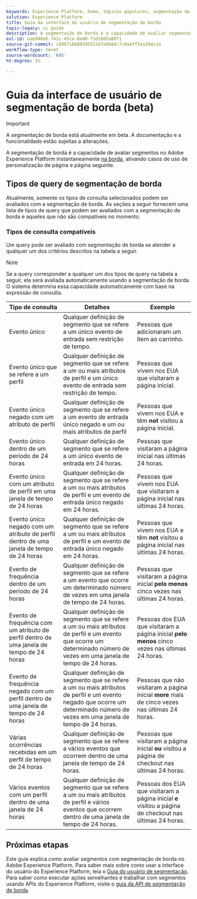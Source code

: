 ```yaml
---
keywords: Experience Platform, home, tópicos populares, segmentação de borda, Segmentação, Serviço de segmentação, serviço de segmentação, guia da interface do usuário, borda de fluxo;
solution: Experience Platform
title: Guia da interface do usuário de segmentação de borda
topic-legacy: ui guide
description: A segmentação de borda é a capacidade de avaliar segmentos na Platform instantaneamente na borda, permitindo casos de uso de personalização de página da mesma página e da próxima página.
exl-id: eae948e6-741c-45ce-8e40-73d10d5a88f1
source-git-commit: c89971668839555347e9b84c7c0a4ff54a394c1a
workflow-type: tm+mt
source-wordcount: '695'
ht-degree: 1%

---
```


# Guia da interface de usuário de segmentação de borda (beta)

>[!IMPORTANT]
>
>A segmentação de borda está atualmente em beta. A documentação e a funcionalidade estão sujeitas a alterações.

A segmentação de borda é a capacidade de avaliar segmentos no Adobe Experience Platform instantaneamente [na borda](../../edge/home.md), ativando casos de uso de personalização de página e página seguinte.

## Tipos de query de segmentação de borda

Atualmente, somente os tipos de consulta selecionados podem ser avaliados com a segmentação de borda. As seções a seguir fornecem uma lista de tipos de query que podem ser avaliados com a segmentação de borda e aqueles que não são compatíveis no momento.

### Tipos de consulta compatíveis

Um query pode ser avaliado com segmentação de borda se atender a qualquer um dos critérios descritos na tabela a seguir.

>[!NOTE]
>
>Se a query corresponder a qualquer um dos tipos de query na tabela a seguir, ela será avaliada automaticamente usando a segmentação de borda. O sistema determina essa capacidade automaticamente com base na expressão de consulta.

| Tipo de consulta | Detalhes | Exemplo |
| ---------- | ------- | ------- |
| Evento único | Qualquer definição de segmento que se refere a um único evento de entrada sem restrição de tempo. | Pessoas que adicionaram um item ao carrinho. |
| Evento único que se refere a um perfil | Qualquer definição de segmento que se refere a um ou mais atributos de perfil e um único evento de entrada sem restrição de tempo. | Pessoas que vivem nos EUA que visitaram a página inicial. |
| Evento único negado com um atributo de perfil | Qualquer definição de segmento que se refere a um evento de entrada único negado e um ou mais atributos de perfil | Pessoas que vivem nos EUA e têm **not** visitou a página inicial. |
| Evento único dentro de um período de 24 horas | Qualquer definição de segmento que se refere a um único evento de entrada em 24 horas. | Pessoas que visitaram a página inicial nas últimas 24 horas. |
| Evento único com um atributo de perfil em uma janela de tempo de 24 horas | Qualquer definição de segmento que se refere a um ou mais atributos de perfil e um evento de entrada único negado em 24 horas. | Pessoas que vivem nos EUA que visitaram a página inicial nas últimas 24 horas. |
| Evento único negado com um atributo de perfil dentro de uma janela de tempo de 24 horas | Qualquer definição de segmento que se refere a um ou mais atributos de perfil e um evento de entrada único negado em 24 horas. | Pessoas que vivem nos EUA e têm **not** visitou a página inicial nas últimas 24 horas. |
| Evento de frequência dentro de um período de 24 horas | Qualquer definição de segmento que se refere a um evento que ocorre um determinado número de vezes em uma janela de tempo de 24 horas. | Pessoas que visitaram a página inicial **pelo menos** cinco vezes nas últimas 24 horas. |
| Evento de frequência com um atributo de perfil dentro de uma janela de tempo de 24 horas | Qualquer definição de segmento que se refere a um ou mais atributos de perfil e um evento que ocorre um determinado número de vezes em uma janela de tempo de 24 horas. | Pessoas dos EUA que visitaram a página inicial **pelo menos** cinco vezes nas últimas 24 horas. |
| Evento de frequência negado com um perfil dentro de uma janela de tempo de 24 horas | Qualquer definição de segmento que se refere a um ou mais atributos de perfil e um evento negado que ocorre um determinado número de vezes em uma janela de tempo de 24 horas. | Pessoas que não visitaram a página inicial **more** mais de cinco vezes nas últimas 24 horas. |
| Várias ocorrências recebidas em um perfil de tempo de 24 horas | Qualquer definição de segmento que se refere a vários eventos que ocorrem dentro de uma janela de tempo de 24 horas. | Pessoas que visitaram a página inicial **ou** visitou a página de checkout nas últimas 24 horas. |
| Vários eventos com um perfil dentro de uma janela de 24 horas | Qualquer definição de segmento que se refere a um ou mais atributos de perfil e vários eventos que ocorrem dentro de uma janela de tempo de 24 horas. | Pessoas dos EUA que visitaram a página inicial **e** visitou a página de checkout nas últimas 24 horas. |

## Próximas etapas

Este guia explica como avaliar segmentos com segmentação de borda no Adobe Experience Platform. Para saber mais sobre como usar a interface do usuário do Experience Platform, leia o [Guia do usuário de segmentação](./overview.md). Para saber como executar ações semelhantes e trabalhar com segmentos usando APIs do Experience Platform, visite o [guia da API de segmentação de borda](../api/edge-segmentation.md).
